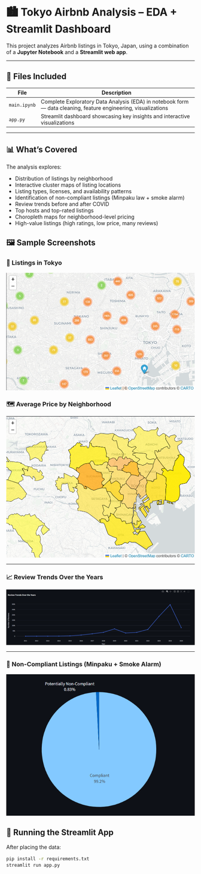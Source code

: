 # 🏙️ Tokyo Airbnb Analysis – EDA + Streamlit Dashboard

This project analyzes Airbnb listings in Tokyo, Japan, using a combination of a **Jupyter Notebook** and a **Streamlit web app**.

---

## 📁 Files Included

| File | Description |
|------|-------------|
| `main.ipynb` | Complete Exploratory Data Analysis (EDA) in notebook form — data cleaning, feature engineering, visualizations |
| `app.py` | Streamlit dashboard showcasing key insights and interactive visualizations |

---

## 📊 What’s Covered

The analysis explores:

- Distribution of listings by neighborhood
- Interactive cluster maps of listing locations
- Listing types, licenses, and availability patterns
- Identification of non-compliant listings (Minpaku law + smoke alarm)
- Review trends before and after COVID
- Top hosts and top-rated listings
- Choropleth maps for neighborhood-level pricing
- High-value listings (high ratings, low price, many reviews)


## 🖼️ Sample Screenshots


### 💎 Listings in Tokyo
![Listings Map](screenshots/Clusters.png)


### 🗺️ Average Price by Neighborhood
![Choropleth Map](screenshots/Choropleth.png)

---

### 📈 Review Trends Over the Years
![Review Trends](screenshots/Reviews.png)

---

### 🚨 Non-Compliant Listings (Minpaku + Smoke Alarm)
![Compliance Check](screenshots/Non_Compliant.png)


## 🚀 Running the Streamlit App

After placing the data:

```bash
pip install -r requirements.txt
streamlit run app.py


